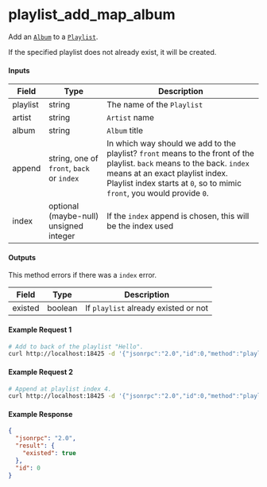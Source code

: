 # playlist_add_map_album
Add an [`Album`](../../common-objects/album.md) to a [`Playlist`](playlist.md).

If the specified playlist does not already exist, it will be created.

#### Inputs
| Field    | Type                                        | Description |
|----------|---------------------------------------------|-------------|
| playlist | string                                      | The name of the `Playlist`
| artist   | string                                      | `Artist` name
| album    | string                                      | `Album` title
| append   | string, one of `front`, `back` or `index`   | In which way should we add to the playlist? `front` means to the front of the playlist. `back` means to the back. `index` means at an exact playlist index. Playlist index starts at `0`, so to mimic `front`, you would provide `0`.
| index    | optional (maybe-null) unsigned integer      | If the `index` append is chosen, this will be the index used


#### Outputs
This method errors if there was a `index` error.

| Field   | Type    | Description |
|---------|---------|-------------|
| existed | boolean | If `playlist` already existed or not

#### Example Request 1
```bash
# Add to back of the playlist "Hello".
curl http://localhost:18425 -d '{"jsonrpc":"2.0","id":0,"method":"playlist_add_map_album","params":{"playlist":"Hello","artist":"TWICE","album":"PAGE TWO","append":"back"}}'
```

#### Example Request 2
```bash
# Append at playlist index 4.
curl http://localhost:18425 -d '{"jsonrpc":"2.0","id":0,"method":"playlist_add_map_album","params":{"playlist":"Hello","artist":"TWICE","album":"PAGE TWO","append":"index","index":4}}'
```

#### Example Response
```json
{
  "jsonrpc": "2.0",
  "result": {
    "existed": true
  },
  "id": 0
}
```
